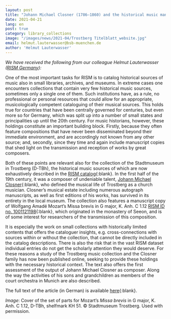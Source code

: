 ```yaml
---
layout: post
title: "Johann Michael Closner (1786–1860) and the historical music manuscripts and prints in the Trostberg City Museum"
date: 2021-04-21
lang: en
post: true
category: library_collections
image: "/images/news/2021-04/Trostberg Titelblatt_website.jpg"
email: helmut.lauterwasser@bsb-muenchen.de
author: 'Helmut Lauterwasser'
---
```


_We have received the following from our colleague Helmut Lauterwasser ([RISM Germany](http://de.rism.info/de/home.html)):_  

One of the most important tasks for RISM is to catalog historical sources of music also in small libraries, archives, and museums. In extreme cases one encounters collections that contain very few historical music sources, sometimes only a single one of them. Such institutions have, as a rule, no professional or personal resources that could allow for an appropriate, musicologically competent cataloguing of their musical sources. This holds true for countries that have been centrally governed for centuries, but even more so for Germany, which was split up into a number of small states and principalities up until the 20th century. For music historians, however, these holdings constitute an important building block. Firstly, because they often feature compositions that have never been disseminated beyond their immediate environment, and are accordingly not known from any other source; and, secondly, since they time and again include manuscript copies that shed light on the transmission and reception of works by great composers.

Both of these points are relevant also for the collection of the Stadtmuseum in Trostberg (D-TBh), the historical music sources of which are now exhaustively described in the [RISM catalog](https://opac.rism.info/search?View=rism&siglum=D-TBh){:blank}. In the first half of the 19th century, it was a composer of undeniable talent, [Johann Michael Closner](https://opac.rism.info/search?View=rism&author=Closner+Johann+Michael){:blank}, who defined the musical life of Trostberg as a church musician. Closner’s musical estate including numerous autograph manuscripts, as well as first editions of his works, has survived in its entirety in the local museum. The collection also features a manuscript copy of Wolfgang Amadé Mozart’s Missa brevis in G major, K. Anh. C 1.12 [RISM ID no. 1001121198](https://opac.rism.info/search?id=1001121198&View=rism){:blank}, which originated in the monastery of Seeon, and is of some interest for researchers of the transmission of this composition.

It is especially the work on small collections with historically limited contents that offers the cataloguer insights, e.g. cross-connections with sources within or without the collection, that cannot be directly included in the catalog descriptions. There is also the risk that in the vast RISM dataset individual entries do not get the scholarly attention they would deserve. For these reasons a study of the Trostberg music collection and the Closner family has now been published online, seeking to provide these holdings with the necessary historical context. The text also offers the first assessment of the output of Johann Michael Closner as composer. Along the way the activities of his sons and grandchildren as members of the court orchestra in Munich are also described.

The full text of the article (in German) is available [here](https://nbn-resolving.org/urn:nbn:de:bsz:14-qucosa2-743830){:blank}.

_Image_: Cover of the set of parts for Mozart’s _Missa brevis_ in G major, K. Anh. C 1.12, D-TBh, shelfmark KH 51. © Stadtmuseum Trostberg. Used with permission.
